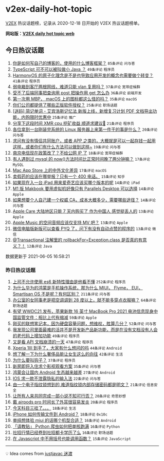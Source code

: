 # v2ex-daily-hot-topic

[V2EX](https://www.v2ex.com/) 热议话题榜，记录从 2020-12-18 日开始的 V2EX 热议话题榜单。

**网站版：[V2EX daily hot topic web](https://boojack.github.io/v2ex-daily-hot-topic-web/)**

## 今日热议话题

<!-- TODAY BEGIN -->

1. [你是如何写自己的博客的，使用的什么博客框架？](https://www.v2ex.com/t/781517) `85条评论` `问与答`
1. [TypeScript 可不可以被叫做小 Java ？](https://www.v2ex.com/t/781504) `49条评论` `程序员`
1. [HarmonyOS 的原子化理念是不是也导致应用开发的概念也需要做个转变？](https://www.v2ex.com/t/781535) `41条评论` `程序员`
1. [弱电箱到客厅两根网线，难道只能 vlan 复用吗？](https://www.v2ex.com/t/781590) `37条评论` `宽带症候群`
1. [受不了后端同事把查询用 post 把操作用 get 怎么办](https://www.v2ex.com/t/781539) `36条评论` `前端开发`
1. [第一次用 MBP， macOS 上的图标都这么怪的吗？](https://www.v2ex.com/t/781525) `35条评论` `macOS`
1. [你们公司都提供了哪些正版软件授权？](https://www.v2ex.com/t/781505) `25条评论` `职场话题`
1. [[送码] 简记单词 - 艾宾浩斯记忆法 新版上线，新增复习计划 PDF 文档导出功能，内购限时优惠中](https://www.v2ex.com/t/781521) `25条评论` `推广`
1. [分享下这段时间 XMR cpu 挖矿收益 顺道求建议🙏](https://www.v2ex.com/t/781524) `21条评论` `程序员`
1. [各位拿到一台刚装完系统的 Linux 服务器上来第一件干的事是什么？](https://www.v2ex.com/t/781606) `20条评论` `问与答`
1. [求问有没有情侣共同账户，或者 APP 之类的，大概就是可以一起存钱一起用这样，或者你们有什么方法可以做到这样~](https://www.v2ex.com/t/781566) `19条评论` `问与答`
1. [南京电信现在政策改了？不给公网 IP 了](https://www.v2ex.com/t/781515) `18条评论` `宽带症候群`
1. [有人遇到过 mysql 的 now()方法时间比正常时间晚了两分钟嘛？](https://www.v2ex.com/t/781544) `17条评论` `MySQL`
1. [Mac App Store 上的中外文化差异](https://www.v2ex.com/t/781518) `17条评论` `macOS`
1. [卖假药的应该在哪举报？只有一个 400 电话。](https://www.v2ex.com/t/781536) `15条评论` `知乎`
1. [如果现在入一台 iPad 用来爱奇艺应该买哪个版本的呢](https://www.v2ex.com/t/781624) `14条评论` `iPad`
1. [M1 版 Makbook 要用虚拟机好像只有 Parallels Desktop 可以选择](https://www.v2ex.com/t/781567) `14条评论` `Apple`
1. [如果想要个人自己建一个权威 CA，成本大概多少，需要哪些途径？](https://www.v2ex.com/t/781540) `14条评论` `问与答`
1. [Apple Care 大陆地区只能 7 天内购买了 作为中国人 感觉挺丢人的](https://www.v2ex.com/t/781600) `13条评论` `Apple`
1. [Apple Music 的空间音频应该仅支持 MV 吧？](https://www.v2ex.com/t/781555) `13条评论` `Apple`
1. [微信电脑版新版可以查看 PYQ 了，问下有没有自动点赞的程序的](https://www.v2ex.com/t/781523) `13条评论` `微信`
1. [@Transactional 注解里的 rollbackFor=Exception.class 是否真的有意义？！](https://www.v2ex.com/t/781561) `12条评论` `Java`

数据更新于 2021-06-05 16:58:21

<!-- TODAY END -->

### 昨日热议话题

<!-- YESTERDAY BEGIN -->

1. [上司不允许使用 es6 新特性理由是他看不懂](https://www.v2ex.com/t/781261) `252条评论` `程序员`
1. [为什么华为的鸿蒙是手机操作系统，那为什么 MIUI， Flyme， EUI， Smartisan OS 不是呢？有何区别？](https://www.v2ex.com/t/781266) `211条评论` `问与答`
1. [办公室的女同事老是把空调调到 28 度以上，就不能多穿点衣服嘛？](https://www.v2ex.com/t/781421) `64条评论` `职场话题`
1. [有望 WWDC21 发布，苹果新款 16 英寸 MacBook Pro 2021 电池信息现身中国监管文件：相比上代有缩减](https://www.v2ex.com/t/781371) `59条评论` `Apple`
1. [刚买的联想笔记本，因为硬盘容量问题，想维权，胜算几分？](https://www.v2ex.com/t/781415) `52条评论` `问与答`
1. [我发现公司里面最难的活并不是开发新产品新功能，而是在没有文档没有人会的老代码上增加功能](https://www.v2ex.com/t/781262) `49条评论` `程序员`
1. [又是看 API 文档崩溃的一天](https://www.v2ex.com/t/781386) `47条评论` `程序员`
1. [Xperia 1III 到手了，大家有什么想问的吗](https://www.v2ex.com/t/781431) `44条评论` `Android`
1. [想了解一下为什么奢侈品能让女生这么的向往](https://www.v2ex.com/t/781448) `42条评论` `生活`
1. [为什么要叫钩子？](https://www.v2ex.com/t/781410) `37条评论` `程序员`
1. [新房即将入住求个影视观看方案](https://www.v2ex.com/t/781272) `35条评论` `问与答`
1. [鸿蒙会让国内 Android 生态越来越差](https://www.v2ex.com/t/781396) `27条评论` `Android`
1. [IOS 求一款不泄露隐私的输入法](https://www.v2ex.com/t/781440) `22条评论` `问与答`
1. [由一个电子指纹锁想到的,难道指纹锁内部存储密码都是明文？](https://www.v2ex.com/t/781468) `21条评论` `信息安全`
1. [让所有人来共同完成一部小说不知可行否？](https://www.v2ex.com/t/781378) `20条评论` `奇思妙想`
1. [戴 airpods pro 时间长了外耳很容易发炎](https://www.v2ex.com/t/781306) `20条评论` `程序员`
1. [今天科目三挂了。。。](https://www.v2ex.com/t/781375) `18条评论` `生活`
1. [iPhone 如何传输文件到 Android？](https://www.v2ex.com/t/781265) `18条评论` `0x10c`
1. [单纯想体验 miui 的话哪个机型合适？](https://www.v2ex.com/t/781465) `16条评论` `Android`
1. [「请教贴」 Python 爬虫如何把单核跑满](https://www.v2ex.com/t/781436) `16条评论` `Python`
1. [社招行情已经卷到社招都卡学历了么](https://www.v2ex.com/t/781329) `16条评论` `职场话题`
1. [在 Javascript 中不用括号也能调用函数？](https://www.v2ex.com/t/781380) `15条评论` `JavaScript`

<!-- YESTERDAY END -->

---

💡 Idea comes from [justjavac 迷渡](https://github.com/justjavac/)
